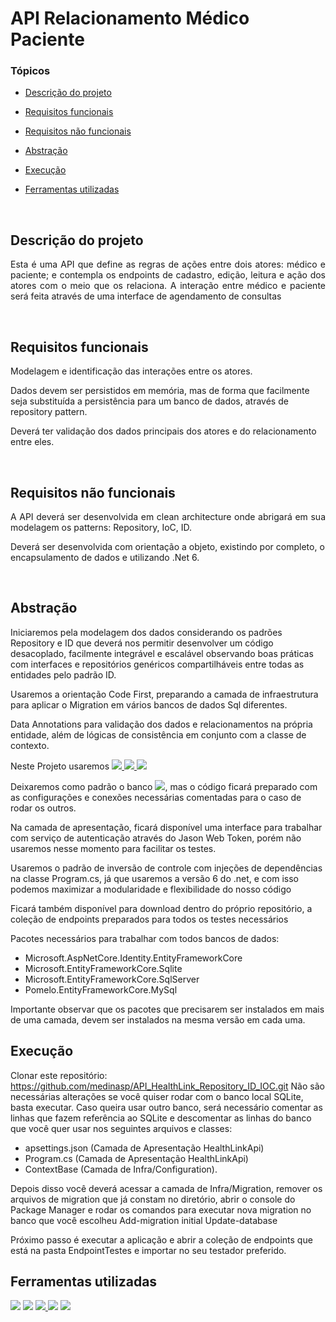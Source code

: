 # API Relacionamento Médico Paciente 

### Tópicos 

- [Descrição do projeto](#descrição-do-projeto)

- [Requisitos funcionais](#requisitos-funcionais)

- [Requisitos não funcionais](#requisitos-não-funcionais)

- [Abstração](#abstração)

- [Execução](#execução)

- [Ferramentas utilizadas](#ferramentas-utilizadas)

<br>

## Descrição do projeto 

<p align="justify">
Esta é uma API que define as regras de ações entre dois atores: médico e paciente; e contempla os endpoints de cadastro, edição, leitura e ação dos atores com o meio que os relaciona.
A interação entre médico e paciente será feita através de uma interface de agendamento de consultas
</p>
<br>

## Requisitos funcionais
<p align="justify">
Modelagem e identificação das interações entre os atores.

Dados devem ser persistidos em memória, mas de forma que facilmente seja substituída a persistência  para um banco de dados, através de repository pattern.

Deverá ter validação dos dados principais dos atores e do relacionamento entre eles.
</p>
<br>

## Requisitos não funcionais
<p align="justify">
A API deverá ser desenvolvida em clean architecture onde abrigará em sua modelagem os patterns: Repository, IoC, ID.

Deverá ser desenvolvida com orientação a objeto, existindo por completo, o encapsulamento de dados e utilizando .Net 6.
</p>
<br>

## Abstração
   Iniciaremos pela modelagem dos dados considerando os padrões Repository e ID que deverá nos permitir desenvolver um código desacoplado, facilmente integrável e escalável observando boas práticas com interfaces e repositórios genéricos compartilháveis entre todas as entidades pelo padrão ID.

   Usaremos a orientação Code First, preparando a camada de infraestrutura para aplicar o Migration em vários bancos de dados Sql diferentes.

   Data Annotations para validação dos dados e relacionamentos na própria entidade, além de lógicas de consistência em conjunto com a classe de contexto.

   Neste Projeto usaremos <a href="https://sqlite.org/" target="_blank" rel="noreferrer"> <img src="https://img.shields.io/badge/SQLite-07405E?style=for-the-badge&logo=sqlite&logoColor=white"/></a><a href="https://www.microsoft.com/pt-br/sql-server/sql-server-downloads" target="_blank" rel="noreferrer"> <img src="https://img.shields.io/badge/Microsoft%20SQL%20Server-CC2927?style=for-the-badge&logo=microsoft%20sql%20server&logoColor=white"/></a><a href="https://www.mysql.com/" target="_blank" rel="noreferrer"> <img src="https://img.shields.io/badge/MySQL-005C84?style=for-the-badge&logo=mysql&logoColor=white"/></a>
   
   Deixaremos como padrão o banco <a href="https://sqlite.org/" target="_blank" rel="noreferrer"> <img src="https://img.shields.io/badge/SQLite-07405E?style=for-the-badge&logo=sqlite&logoColor=white"/></a>, mas o código ficará preparado com as configurações e conexões necessárias comentadas para o caso de rodar os outros.

   Na camada de apresentação, ficará disponível uma interface para trabalhar com serviço de autenticação através do Jason Web Token, porém não usaremos nesse momento para facilitar os testes.

   Usaremos o padrão de inversão de controle com injeções de dependências na classe Program.cs, já que usaremos a versão 6 do .net, e com isso podemos maximizar a modularidade e flexibilidade do nosso código

   Ficará também disponível para download dentro do próprio repositório, a coleção de endpoints preparados para todos os testes necessários

   Pacotes necessários para trabalhar com todos bancos de dados:
   * Microsoft.AspNetCore.Identity.EntityFrameworkCore
   * Microsoft.EntityFrameworkCore.Sqlite
   * Microsoft.EntityFrameworkCore.SqlServer
   * Pomelo.EntityFrameworkCore.MySql

   Importante observar que os pacotes que precisarem ser instalados em mais de uma camada, devem ser instalados na mesma versão em cada uma.

## Execução
   Clonar este repositório: https://github.com/medinasp/API_HealthLink_Repository_ID_IOC.git
   Não são necessárias alterações se você quiser rodar com o banco local SQLite, basta executar.
   Caso queira usar outro banco, será necessário comentar as linhas que fazem referência ao SQLite e descomentar as linhas do banco que você quer usar nos seguintes arquivos e classes:
   * apsettings.json (Camada de Apresentação HealthLinkApi)
   * Program.cs (Camada de Apresentação HealthLinkApi)
   * ContextBase (Camada de Infra/Configuration).

   Depois disso você deverá acessar a camada de Infra/Migration, remover os arquivos de migration que já constam no diretório,  abrir o console do Package Manager e rodar os comandos para executar nova migration no banco que você escolheu
      Add-migration initial
      Update-database

   Próximo passo é executar a aplicação e abrir a coleção de endpoints que está na pasta EndpointTestes e importar no seu testador preferido.


## Ferramentas utilizadas

<a href="https://www.w3schools.com/cs/" target="_blank" rel="noreferrer"> <img src="https://img.shields.io/badge/C%23-239120?style=for-the-badge&logo=c-sharp&logoColor=white"/></a>
<a href="https://dotnet.microsoft.com/" target="_blank" rel="noreferrer"> <img src="https://img.shields.io/badge/.NET-512BD4?style=for-the-badge&logo=dotnet&logoColor=white"></a>
<a href="https://sqlite.org/" target="_blank" rel="noreferrer"> <img src="https://img.shields.io/badge/SQLite-07405E?style=for-the-badge&logo=sqlite&logoColor=white"/></a><a href="https://www.microsoft.com/pt-br/sql-server/sql-server-downloads" target="_blank" rel="noreferrer"> <img src="https://img.shields.io/badge/Microsoft%20SQL%20Server-CC2927?style=for-the-badge&logo=microsoft%20sql%20server&logoColor=white"/></a>
<a href="https://www.mysql.com/" target="_blank" rel="noreferrer"> <img src="https://img.shields.io/badge/MySQL-005C84?style=for-the-badge&logo=mysql&logoColor=white"/></a>
